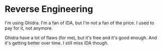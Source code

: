 # Reverse Engineering

I'm using Ghidra. I'm a fan of IDA, but I'm not a fan of the price.
I used to pay for it, not anymore. 

Ghidra have a lot of flaws (for me), but it's free and it's good enough.
And it's getting better over time. I still miss IDA though.
